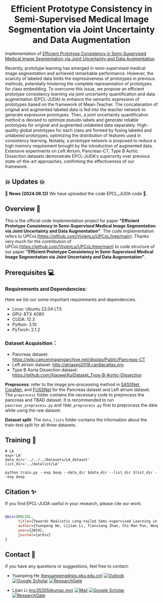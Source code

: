[//]: # (# Efficient Prototype Consistency in Semi-Supervised Medical Image Segmentation via Joint Uncertainty and Data Augmentation)
<div align="center">
  <h1>Efficient Prototype Consistency in Semi-Supervised Medical Image Segmentation via Joint Uncertainty and Data Augmentation</h1>
</div>

Implementation of [Efficient Prototype Consistency in Semi-Supervised Medical Image Segmentation via Joint Uncertainty and Data Augmentation](https://arxiv.org).

Recently, prototype learning has emerged in semi-supervised medical image segmentation and achieved remarkable performance. However, the scarcity of labeled data limits the expressiveness of prototypes in previous methods, potentially hindering the complete representation of prototypes for class embedding. To overcome this issue, we propose an efficient prototype consistency learning via joint uncertainty quantification and data augmentation (EPCL-JUDA) to enhance the semantic expression of prototypes based on the framework of Mean-Teacher. The concatenation of original and augmented labeled data is fed into the teacher network to generate expressive prototypes. Then, a joint uncertainty quantification method is devised to optimize pseudo-labels and generate reliable prototypes for original and augmented unlabeled data separately. High-quality global prototypes for each class are formed by fusing labeled and unlabeled prototypes, optimizing the distribution of features used in consistency learning. Notably, a prototype network is proposed to reduce a high memory requirement brought by the introduction of augmented data. Extensive experiments on Left Atrium, Pancreas-CT, Type B Aortic Dissection datasets demonstrate EPCL-JUDA's superiority over previous state-of-the-art approaches, confirming the effectiveness of our framework. 

## 💥 Updates 💥
🚩 **News (2024.06.12)** We have uploaded the code EPCL_JUDA code 🥳.

## Overview 💜
This is the official code implementation project for paper **"Efficient Prototype Consistency in Semi-Supervised Medical Image Segmentation via Joint Uncertainty and Data Augmentation"**. The code implementation refers to UPCoL(https://github.com/VivienLu/UPCoL/tree/main). Thanks very much for the contribution of UPCoL(https://github.com/VivienLu/UPCoL/tree/main) to code structure of our paper **"Efficient Prototype Consistency in Semi-Supervised Medical Image Segmentation via Joint Uncertainty and Data Augmentation"**.

## Prerequisites  💻
### Requirements and Dependencies:
Here we list our some important requirements and dependencies.
 - Linux: Ubuntu 22.04 LTS
 - GPU: RTX 4090
 - CUDA: 12.3
 - Python: 3.10
 - PyTorch: 2.1.2

### Dataset Acquisition：
* Pancreas dataset: https://wiki.cancerimagingarchive.net/display/Public/Pancreas-CT
* Left atrium dataset: http://atriaseg2018.cardiacatlas.org 
* Type B Aorta Dissection dataset: https://github.com/XiaoweiXu/Dataset_Type-B-Aortic-Dissection     

**Preprocess**: refer to the image pre-processing method in  [SASSNet](https://github.com/kleinzcy/SASSnet), [CoraNet,](https://github.com/koncle/CoraNet) and [FUSSNet](https://github.com/grant-jpg/FUSSNet) for the Pancreas dataset and Left atrium dataset. The `preprocess` folder contains the necessary code to preprocess the pancreas and TBAD dataset. It is recommended to run `pancreas_preprocess.py` and `TBAD_preprocess.py` first to preprocess the data while using the raw dataset.

**Dataset split**: The `data_lists` folder contains the information about the train-test split for all three datasets.

## Training 🚀
```shell
# LA
exp='LA'
data_dir='../../../Datasets/LA_dataset'
list_dir='../datalist/LA'
   
python train.py --exp $exp --data_dir $data_dir --list_dir $list_dir --exp $exp
```

## Citation ✨

If you find EPCL-JUDA useful in your research, please cite our work:

```bibtex

@misc{ROLSSL,
      title={Towards Realistic Long-tailed Semi-supervised Learning in an Open World}, 
      author={Yuanpeng He, Lijian Li, Tianxiang Zhan, Chi-Man Pun, Wenpin Jiao and Zhi Jin},
      year={2024},
      journal={arXiv}
}

```


## Contact 🦄

If you have any questions or suggestions, feel free to contact:

- Yuanpeng He [(heyuanpeng@stu.pku.edu.cn)](mailto:heyuanpeng@stu.pku.edu.cn)
  [![Outlook](https://img.shields.io/badge/Yuanpeng_He-0078D4?logo=microsoft-outlook&logoColor=white)](mailto:heyuanpeng@stu.pku.edu.cn)
  [![Google Scholar](https://img.shields.io/badge/Yuanpeng_He-4285F4?logo=googlescholar&logoColor=white)](https://scholar.google.com/citations?user=HaefBCQAAAAJ)
  [![ResearchGate](https://img.shields.io/badge/Yuanpeng_He-00CCBB?logo=ResearchGate&logoColor=white)](https://www.researchgate.net/profile/Yuanpeng-He)

- Lijian Li [(mc35305@umac.mo)](mailto:mc35305@umac.mo)
  [![Mail](https://img.shields.io/badge/Lijian_Li-0078D4?logo=microsoft-outlook&logoColor=white)](mailto:mc35305@umac.mo)
  [![Google Scholar](https://img.shields.io/badge/Lijian_Li-4285F4?logo=googlescholar&logoColor=white)](https://scholar.google.com/citations?user=Pe_tlDMAAAAJ)
  [![ResearchGate](https://img.shields.io/badge/Lijian_Li-00CCBB?logo=ResearchGate&logoColor=white)](https://www.researchgate.net/profile/Lijian-Li-2)
